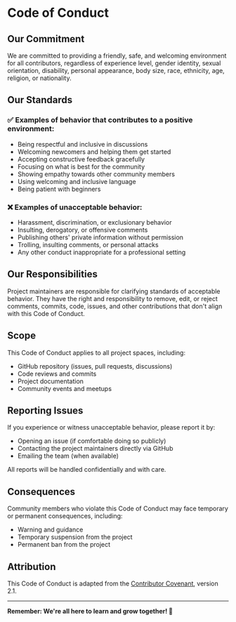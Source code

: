 # Code of Conduct

## Our Commitment

We are committed to providing a friendly, safe, and welcoming environment for all contributors, regardless of experience level, gender identity, sexual orientation, disability, personal appearance, body size, race, ethnicity, age, religion, or nationality.

## Our Standards

### ✅ Examples of behavior that contributes to a positive environment:

- Being respectful and inclusive in discussions
- Welcoming newcomers and helping them get started
- Accepting constructive feedback gracefully
- Focusing on what is best for the community
- Showing empathy towards other community members
- Using welcoming and inclusive language
- Being patient with beginners

### ❌ Examples of unacceptable behavior:

- Harassment, discrimination, or exclusionary behavior
- Insulting, derogatory, or offensive comments
- Publishing others' private information without permission
- Trolling, insulting comments, or personal attacks
- Any other conduct inappropriate for a professional setting

## Our Responsibilities

Project maintainers are responsible for clarifying standards of acceptable behavior. They have the right and responsibility to remove, edit, or reject comments, commits, code, issues, and other contributions that don't align with this Code of Conduct.

## Scope

This Code of Conduct applies to all project spaces, including:

- GitHub repository (issues, pull requests, discussions)
- Code reviews and commits
- Project documentation
- Community events and meetups

## Reporting Issues

If you experience or witness unacceptable behavior, please report it by:

- Opening an issue (if comfortable doing so publicly)
- Contacting the project maintainers directly via GitHub
- Emailing the team (when available)

All reports will be handled confidentially and with care.

## Consequences

Community members who violate this Code of Conduct may face temporary or permanent consequences, including:

- Warning and guidance
- Temporary suspension from the project
- Permanent ban from the project

## Attribution

This Code of Conduct is adapted from the [Contributor Covenant](https://www.contributor-covenant.org/), version 2.1.

---

**Remember: We're all here to learn and grow together! 🌱**
